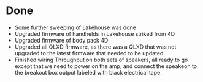 # Done
- Some further sweeping of Lakehouse was done
- Upgraded firmware of handhelds in Lakehouse striked from 4D
- Upgraded firmware of body pack 4D
- Upgraded all QLXD firmware, as there was a QLXD that was not upgraded to the latest firmware that needed to be updated.
- Finished wiring Throughput on both sets of speakers, all ready to go except that we need to power on the amp, and connect the speakeon to the breakout box output labeled with black electrical tape.
